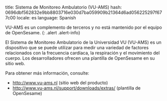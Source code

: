 title: Sistema de Monitoreo Ambulatorio (VU-AMS)
hash: 0696dbf562832e9bb8803716e030d7ba059909b21364d6ad056225297f677c00
locale: es
language: Spanish

VU-AMS es un complemento de terceros y no está mantenido por el equipo de OpenSesame.
{: .alert .alert-info}


El Sistema de Monitoreo Ambulatorio de la Universidad VU (VU-AMS) es un dispositivo que se puede utilizar para medir una variedad de factores relacionados con la frecuencia cardíaca, la respiración y el movimiento del cuerpo. Los desarrolladores ofrecen una plantilla de OpenSesame en su sitio web.

Para obtener más información, consulte:

- <http://www.vu-ams.nl> (sitio web del producto)
- <http://www.vu-ams.nl/support/downloads/extras/> (plantilla de OpenSesame)